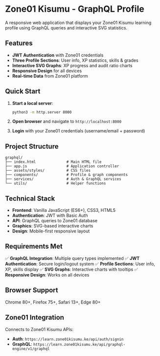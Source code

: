 # Zone01 Kisumu - GraphQL Profile

A responsive web application that displays your Zone01 Kisumu learning profile using GraphQL queries and interactive SVG statistics.

## Features

- **JWT Authentication** with Zone01 credentials
- **Three Profile Sections**: User info, XP statistics, skills & grades
- **Interactive SVG Graphs**: XP progress and audit ratio charts
- **Responsive Design** for all devices
- **Real-time Data** from Zone01 platform

## Quick Start

1. **Start a local server**:
   ```bash
   python3 -m http.server 8000
   ```

2. **Open browser** and navigate to `http://localhost:8000`

3. **Login** with your Zone01 credentials (username/email + password)

## Project Structure

```
graphql/
├── index.html              # Main HTML file
├── app.js                  # Application controller
├── assets/styles/          # CSS files
├── components/             # Profile & graph components
├── services/               # Auth & GraphQL services
└── utils/                  # Helper functions
```

## Technical Stack

- **Frontend**: Vanilla JavaScript (ES6+), CSS3, HTML5
- **Authentication**: JWT with Basic Auth
- **API**: GraphQL queries to Zone01 database
- **Graphics**: SVG-based interactive charts
- **Design**: Mobile-first responsive layout

## Requirements Met

✅ **GraphQL Integration**: Multiple query types implemented
✅ **JWT Authentication**: Secure login/logout system
✅ **Profile Sections**: User info, XP, skills display
✅ **SVG Graphs**: Interactive charts with tooltips
✅ **Responsive Design**: Works on all devices

## Browser Support

Chrome 80+, Firefox 75+, Safari 13+, Edge 80+

## Zone01 Integration

Connects to Zone01 Kisumu APIs:
- **Auth**: `https://learn.zone01kisumu.ke/api/auth/signin`
- **GraphQL**: `https://learn.zone01kisumu.ke/api/graphql-engine/v1/graphql`

